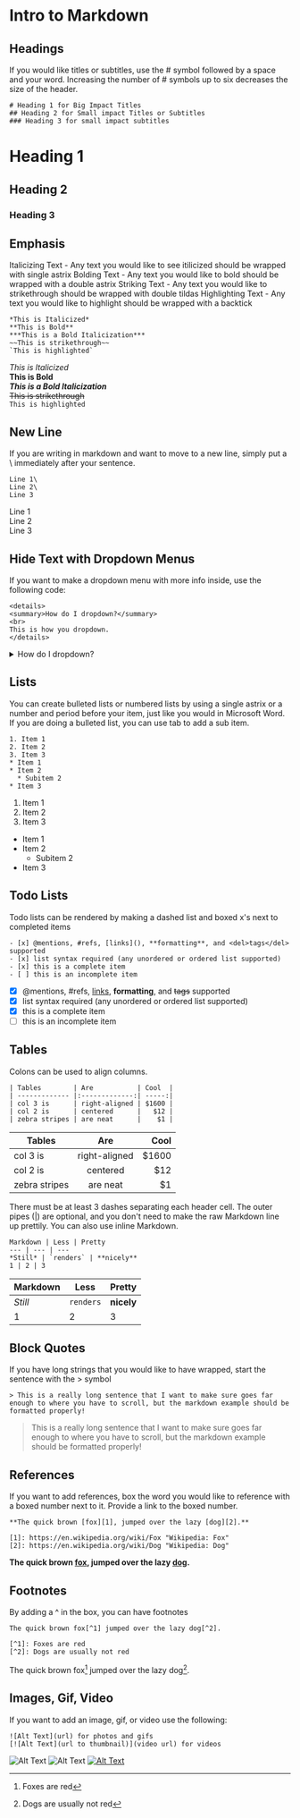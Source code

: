 # Intro to Markdown
## Headings
If you would like titles or subtitles, use the # symbol followed by a space and your word.
Increasing the number of # symbols up to six decreases the size of the header.
```
# Heading 1 for Big Impact Titles
## Heading 2 for Small impact Titles or Subtitles
### Heading 3 for small impact subtitles
```
# Heading 1
## Heading 2
### Heading 3


## Emphasis

Italicizing Text - Any text you would like to see itilicized should be wrapped with single astrix 
Bolding Text - Any text you would like to bold should be wrapped with a double astrix 
Striking Text - Any text you would like to strikethrough should be wrapped with double tildas
Highlighting Text - Any text you would like to highlight should be wrapped with a backtick
```
*This is Italicized*
**This is Bold**
***This is a Bold Italicization***
~~This is strikethrough~~
`This is highlighted`
```
*This is Italicized*\
**This is Bold**\
***This is a Bold Italicization***\
~~This is strikethrough~~\
`This is highlighted`

## New Line
If you are writing in markdown and want to move to a new line, simply put a \ immediately after your sentence.
```
Line 1\
Line 2\
Line 3
```
Line 1\
Line 2\
Line 3

## Hide Text with Dropdown Menus
If you want to make a dropdown menu with more info inside, use the following code:
```
<details>
<summary>How do I dropdown?</summary>
<br>
This is how you dropdown.
</details>
```
<details>
<summary>How do I dropdown?</summary>
<br>
This is how you dropdown.
</details>

## Lists
You can create bulleted lists or numbered lists by using a single astrix
or a number and period before your item, just like you would in Microsoft Word.
If you are doing a bulleted list, you can use tab to add a sub item.
```
1. Item 1
2. Item 2
3. Item 3
* Item 1
* Item 2
  * Subitem 2
* Item 3
```
1. Item 1
2. Item 2
3. Item 3
* Item 1
* Item 2
  * Subitem 2
* Item 3

## Todo Lists
Todo lists can be rendered by making a dashed list and boxed x's next to completed items
```
- [x] @mentions, #refs, [links](), **formatting**, and <del>tags</del> supported
- [x] list syntax required (any unordered or ordered list supported)
- [x] this is a complete item
- [ ] this is an incomplete item
```
- [x] @mentions, #refs, [links](), **formatting**, and <del>tags</del> supported
- [x] list syntax required (any unordered or ordered list supported)
- [x] this is a complete item
- [ ] this is an incomplete item
## Tables
Colons can be used to align columns.
```
| Tables        | Are           | Cool  |
| ------------- |:-------------:| -----:|
| col 3 is      | right-aligned | $1600 |
| col 2 is      | centered      |   $12 |
| zebra stripes | are neat      |    $1 |
```
| Tables        | Are           | Cool  |
| ------------- |:-------------:| -----:|
| col 3 is      | right-aligned | $1600 |
| col 2 is      | centered      |   $12 |
| zebra stripes | are neat      |    $1 |

There must be at least 3 dashes separating each header cell.
The outer pipes (|) are optional, and you don't need to make the 
raw Markdown line up prettily. You can also use inline Markdown.

```
Markdown | Less | Pretty
--- | --- | ---
*Still* | `renders` | **nicely**
1 | 2 | 3
```
Markdown | Less | Pretty
--- | --- | ---
*Still* | `renders` | **nicely**
1 | 2 | 3

## Block Quotes
If you have long strings that you would like to have wrapped, start the sentence with the > symbol
```
> This is a really long sentence that I want to make sure goes far enough to where you have to scroll, but the markdown example should be formatted properly!
```
> This is a really long sentence that I want to make sure goes far enough to where you have to scroll, but the markdown example should be formatted properly!

## References
If you want to add references, box the word you would like to reference with a boxed number next to it. Provide a link to the boxed number.
```
**The quick brown [fox][1], jumped over the lazy [dog][2].**

[1]: https://en.wikipedia.org/wiki/Fox "Wikipedia: Fox"
[2]: https://en.wikipedia.org/wiki/Dog "Wikipedia: Dog"
```
**The quick brown [fox][1], jumped over the lazy [dog][2].**

[1]: https://en.wikipedia.org/wiki/Fox "Wikipedia: Fox"
[2]: https://en.wikipedia.org/wiki/Dog "Wikipedia: Dog"

## Footnotes
By adding a ^ in the box, you can have footnotes
```
The quick brown fox[^1] jumped over the lazy dog[^2].

[^1]: Foxes are red
[^2]: Dogs are usually not red
```
The quick brown fox[^1] jumped over the lazy dog[^2].

[^1]: Foxes are red
[^2]: Dogs are usually not red
## Images, Gif, Video
If you want to add an image, gif, or video use the following:
```
![Alt Text](url) for photos and gifs
[![Alt Text](url to thumbnail)](video url) for videos
```
![Alt Text](https://www.bu.edu/files/2024/08/Hey-BU-Blog-Headers.jpg)
![Alt Text](https://media3.giphy.com/media/v1.Y2lkPTc5MGI3NjExOW83MnZodXNmZWc1MHJxampsNG5jcjRmYjJmdms2YXpiaHNyMWpmdCZlcD12MV9pbnRlcm5hbF9naWZfYnlfaWQmY3Q9Zw/UO5elnTqo4vSg/giphy.gif)
[![Alt Text](https://thumbs.dreamstime.com/z/r-214795421.jpg?w=768)](https://www.youtube.com/watch?v=dQw4w9WgXcQ)
